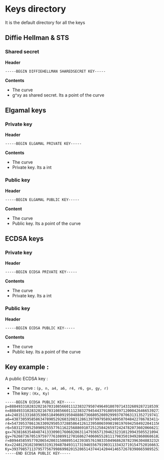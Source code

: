 # Keys directory

It is the default directory for all the keys

## Diffie Hellman & STS
### Shared secret
**Header**
```
-----BEGIN DIFFIEHELLMAN SHAREDSECRET KEY-----
```

**Contents**
* The curve 
* g^xy as shared secret. Its a point of the curve

## Elgamal keys
### Private key
**Header**
```
-----BEGIN ELGAMAL PRIVATE KEY-----
```

**Contents**
* The curve 
* Private key. Its a int

### Public key
**Header**
```
-----BEGIN ELGAMAL PUBLIC KEY-----
```

**Content**
* The curve 
* Public key. Its a point of the curve

## ECDSA keys
### Private key
**Header**
```
-----BEGIN ECDSA PRIVATE KEY-----
```

**Contents**
* The curve 
* Private key. Its a int

### Public key
**Header**
```
-----BEGIN ECDSA PUBLIC KEY-----
```

**Contents**
* The curve 
* Public key. Its a point of the curve


## Key example :
A public ECDSA key :
* The curve : `(p, n, a4, a6, r4, r6, gx, gy, r)`
* The key : `(Kx, Ky)`

```
-----BEGIN ECDSA PUBLIC KEY-----
p=8884933102832021670310856601112383279507496491807071433260928721853918699951
n=8884933102832021670310856601112383279454437918059397120004264665392731659049
a4=2481513316835306518496091950488867366805208929993787063131352719741796616329
a6=4387305958586347890529260320831286139799795892409507048422786783411496715073
r4=5473953786136330929505372885864126123958065998198197694258492204115618878079
r6=5831273952509092555776116225688691072512584265972424782073602066621365105518
gx=7638166354848741333090176068286311479365713946232310129943505521094105356372
gy=762687367051975977761089912701686274060655281117983501949286086861823169994
r=8094458595770206542003150089514239385761983350496862878239630488323200271273
Kx=2248129102309653191394878493117319465567919031133432719154752016663255060443
Ky=3937985711379577567998699820152865143744142044146572678398665989525394348566
-----END ECDSA PUBLIC KEY-----
```

